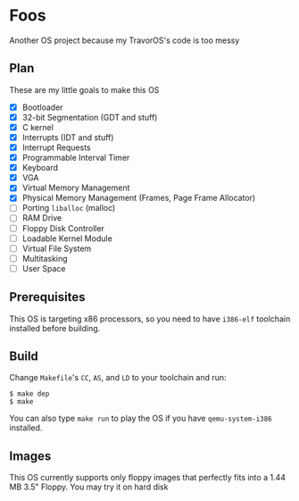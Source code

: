 # Foos
Another OS project because my TravorOS's code is too messy

## Plan
These are my little goals to make this OS

- [x] Bootloader
- [x] 32-bit Segmentation (GDT and stuff)
- [x] C kernel
- [x] Interrupts (IDT and stuff)
- [x] Interrupt Requests
- [x] Programmable Interval Timer
- [x] Keyboard
- [x] VGA
- [x] Virtual Memory Management
- [x] Physical Memory Management (Frames, Page Frame Allocator)
- [ ] Porting `liballoc` (malloc)
- [ ] RAM Drive
- [ ] Floppy Disk Controller
- [ ] Loadable Kernel Module
- [ ] Virtual File System
- [ ] Multitasking
- [ ] User Space

## Prerequisites
This OS is targeting x86 processors, so you need to have `i386-elf` toolchain
installed before building.

## Build
Change `Makefile`'s `CC`, `AS`, and `LD` to your toolchain and run:
```shell
$ make dep
$ make
```
You can also type `make run` to play the OS if you have `qemu-system-i386`
installed.
## Images
This OS currently supports only floppy images that perfectly fits into a 1.44 MB 3.5" Floppy. You may try it on hard disk

